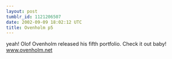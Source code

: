 ```yaml
---
layout: post
tumblr_id: 1121206507  
date: 2002-09-09 18:02:12 UTC
title: Ovenholm p5
---
```


yeah! Olof Ovenholm released his fifth portfolio. Check it out baby! <a href="http://www.ovenholm.net/" target="_blank">www.ovenholm.net</a>
